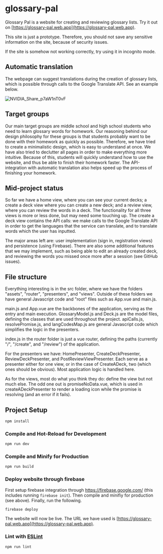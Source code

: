 # glossary-pal

Glossary Pal is a website for creating and reviewing glossary lists. Try it out on [https://glossary-pal.web.app](https://glossary-pal.web.app). 

This site is just a prototype. Therefore, you should not save any sensitive information on the site, because of security issues. 

If the site is somehow not working correctly, try using it in incognito mode.

## Automatic translation

The webpage can suggest translations during the creation of glossary lists, which is possible through calls to the Google Translate API. See an example below.

![NVIDIA_Share_p7aW1nT0vF](https://user-images.githubusercontent.com/45148959/208526881-7f7f8e69-7c70-4eb7-a9dc-8a1bd7537fb3.gif)

## Target groups

Our main target groups are middle school and high school students who need to learn glossary words for homework. Our reasoning behind our design philosophy for these groups is that students probably want to be done with their homework as quickly as possible. Therefore, we have tried to create a minimalistic design, which is easy to understand at once. We have also tried to declutter all pages in order to make everything more intuitive. Because of this, students will quickly understand how to use the website, and thus be able to finish their homework faster. The API-integration with automatic translation also helps speed up the process of finishing your homework.

## Mid-project status
So far we have a home view, where you can see your current decks; a create a deck view where you can create a new deck; and a review view, where you can review the words in a deck. The functionality for all three views is more or less done, but may need some touching up. The create a deck view contains the API calls: we make calls to the Google Translate API in order to get the languages that the service can translate, and to translate words which the user has inputted.

The major areas left are: user implementation (sign in, registration views) and persistence (using Firebase). There are also some additional features that we may implement, such as being able to edit an already created deck, and reviewing the words you missed once more after a session (see GitHub issues).

## File structure
Everything interesting is in the src folder, where we have the folders "assets", "router", "presenters", and "views". Outside of these folders we have general Javascript code and "root" files such as App.vue and main.js.

main.js and App.vue are the backbones of the application, serving as the entry and main execution. GlossaryModel.js and Deck.js are the model files, defining the classes that are used throughout the project. apiCalls.js, resolvePromise.js, and langCodesMap.js are general Javascript code which simplifies the logic in the presenters.

index.js in the router folder is just a vue router, defining the paths (currently "/", "/create", and "/review") of the application.

For the presenters we have: HomePresenter, CreateDeckPresenter, ReviewDeckPresenter, and PostReviewViewPresenter. Each serve as a presenter either for one view, or in the case of CreateADeck, two (which ones should be obvious). Most application logic is handled here.

As for the views, most do what you think they do: define the view but not much else. The odd one out is promiseNoData.vue, which is used in createADeckPresenter to render a loading icon while the promise is resolving (and an error if it fails). 

## Project Setup

```sh
npm install
```

### Compile and Hot-Reload for Development

```sh
npm run dev
```

### Compile and Minify for Production

```sh
npm run build
```

### Deploy website through firebase

First setup firebase integration through https://firebase.google.com/ (this includes running `firebase init`). Then compile and minifiy for production (see above). Finally, run the following.

```sh
firebase deploy
```

The website will now be live. The URL we have used is [https://glossary-pal.web.app](https://glossary-pal.web.app).

### Lint with [ESLint](https://eslint.org/)

```sh
npm run lint
```
